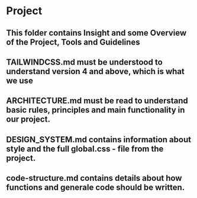 # Project 

## This folder contains Insight and some Overview of the Project, Tools and Guidelines

## TAILWINDCSS.md must be understood to understand version 4 and above, which is what we use

## ARCHITECTURE.md must be read to understand basic rules, principles and main functionality in our project.

## DESIGN_SYSTEM.md contains information about style and the full global.css - file from the project.

## code-structure.md contains details about how functions and generale code should be written.

